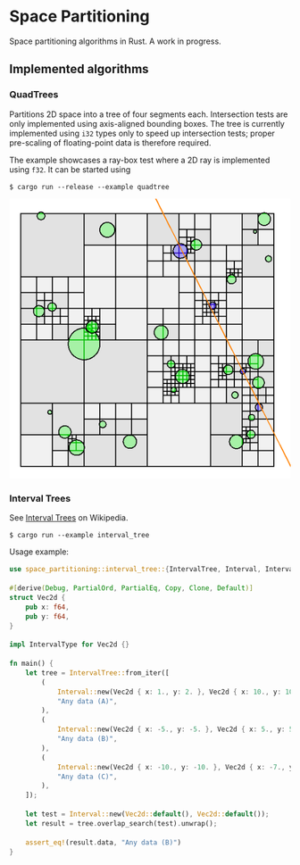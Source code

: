 # Space Partitioning

Space partitioning algorithms in Rust. A work in progress.

## Implemented algorithms

### QuadTrees

Partitions 2D space into a tree of four segments each. Intersection tests are only
implemented using axis-aligned bounding boxes. The tree is currently implemented using
`i32` types only to speed up intersection tests; proper pre-scaling of floating-point data 
is therefore required.

The example showcases a ray-box test where a 2D ray is implemented using `f32`. It can
be started using

```console
$ cargo run --release --example quadtree
```

![Ray-Box Test in QuadTree](docs/ray-box-test.png)

### Interval Trees

See [Interval Trees] on Wikipedia. 

```console
$ cargo run --example interval_tree
```

Usage example:

```rust
use space_partitioning::interval_tree::{IntervalTree, Interval, IntervalType};

#[derive(Debug, PartialOrd, PartialEq, Copy, Clone, Default)]
struct Vec2d {
    pub x: f64,
    pub y: f64,
}

impl IntervalType for Vec2d {}

fn main() {
    let tree = IntervalTree::from_iter([
        (
            Interval::new(Vec2d { x: 1., y: 2. }, Vec2d { x: 10., y: 10. }),
            "Any data (A)",
        ),
        (
            Interval::new(Vec2d { x: -5., y: -5. }, Vec2d { x: 5., y: 5. }),
            "Any data (B)",
        ),
        (
            Interval::new(Vec2d { x: -10., y: -10. }, Vec2d { x: -7., y: -7. }),
            "Any data (C)",
        ),
    ]);

    let test = Interval::new(Vec2d::default(), Vec2d::default());
    let result = tree.overlap_search(test).unwrap();

    assert_eq!(result.data, "Any data (B)")
}
```

[Interval Trees]: https://en.wikipedia.org/wiki/Interval_tree
